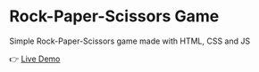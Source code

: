 # Rock-Paper-Scissors Game
Simple Rock-Paper-Scissors game made with HTML, CSS and JS  

:point_right: [Live Demo](https://drewnioq.github.io/rock-paper-scissors/)

